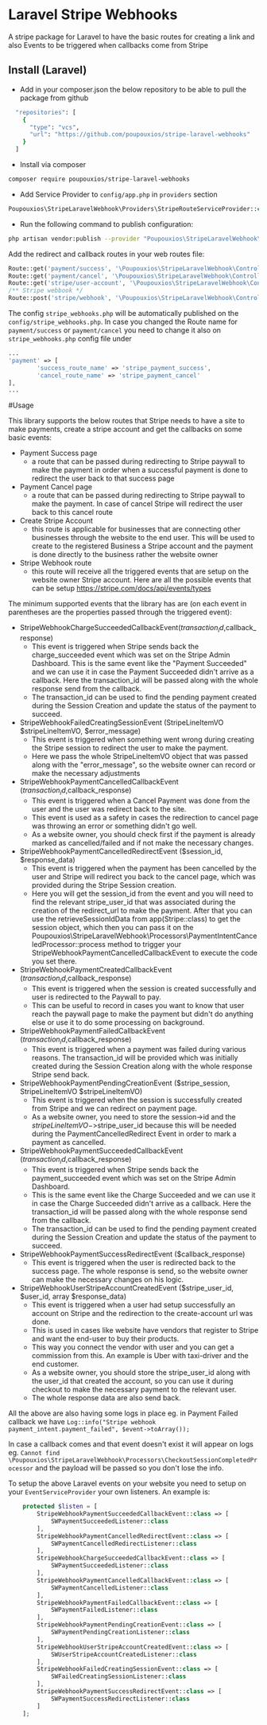 # Laravel Stripe Webhooks

A stripe package for Laravel to have the basic routes for creating a link and also Events to be triggered when callbacks come from Stripe

## Install (Laravel)

* Add in your composer.json the below repository to be able to pull the package from github
```bash
  "repositories": [
    {
      "type": "vcs",
      "url": "https://github.com/poupouxios/stripe-laravel-webhooks"
    }
  ]
```

* Install via composer
```bash
composer require poupouxios/stripe-laravel-webhooks
```

* Add Service Provider to `config/app.php` in `providers` section
```php
Poupouxios\StripeLaravelWebhook\Providers\StripeRouteServiceProvider::class,
```

* Run the following command to publish configuration:

```bash
php artisan vendor:publish --provider "Poupouxios\StripeLaravelWebhook\Providers\StripeRouteServiceProvider"
```

Add the redirect and callback routes in your web routes file:
```php 
Route::get('payment/success', '\Poupouxios\StripeLaravelWebhook\Controllers\StripePaymentRedirectController@payment_success')->name('stripe_payment_success');
Route::get('payment/cancel', '\Poupouxios\StripeLaravelWebhook\Controllers\StripePaymentRedirectController@payment_cancel')->name('stripe_payment_cancel');
Route::get('stripe/user-account', '\Poupouxios\StripeLaravelWebhook\Controllers\StripeController@create_user_account');
/** Stripe webbook */
Route::post('stripe/webhook', '\Poupouxios\StripeLaravelWebhook\Controllers\StripeController@webhookAction');
```

The config `stripe_webhooks.php` will be automatically published on the `config/stripe_webhooks.php`. In case you changed the Route name for `payment/success` or `payment/cancel` 
you need to change it also on `stripe_webhooks.php` config file under 
```php
...
'payment' => [
        'success_route_name' => 'stripe_payment_success',
        'cancel_route_name' => 'stripe_payment_cancel'
],
...
```

#Usage

This library supports the below routes that Stripe needs to have a site to make payments, create a stripe account and get the callbacks on some basic events:
- Payment Success page
    - a route that can be passed during redirecting to Stripe paywall to make the payment in order when a successful payment is done to redirect the user back to that success page
- Payment Cancel page
    - a route that can be passed during redirecting to Stripe paywall to make the payment. In case of cancel Stripe will redirect the user back to this cancel route
- Create Stripe Account
    - this route is applicable for businesses that are connecting other businesses through the website to the end user. This will be used to create to the registered Business a Stripe account and the payment is done directly to the business rather the website owner
- Stripe Webhook route
    - this route will receive all the triggered events that are setup on the website owner Stripe account. Here are all the possible events that can be setup https://stripe.com/docs/api/events/types

The minimum supported events that the library has are (on each event in parentheses are the properties passed through the triggered event):
  - StripeWebhookChargeSucceededCallbackEvent($transaction_id,$callback_response)
    - This event is triggered when Stripe sends back the charge_succeeded event which was set on the Stripe Admin Dashboard. This is the same event like the "Payment Succeeded" and we can use it in case the Payment Succeeded didn't arrive as a  callback. Here the transaction_id will be passed along with the whole response send from the callback.
    - The transaction_id can be used to find the pending payment created during the Session Creation and update the status of the payment to succeed.
  - StripeWebhookFailedCreatingSessionEvent (StripeLineItemVO $stripeLineItemVO, $error_message)
    - This event is triggered when something went wrong during creating the Stripe session to redirect the user to make the payment.
    - Here we pass the whole StripeLineItemVO object that was passed along with the "error_message", so the website owner can record or make the necessary adjustments
  - StripeWebhookPaymentCancelledCallbackEvent ($transaction_id,$callback_response)
    - This event is triggered when a Cancel Payment was done from the user and the user was redirect back to the site.
    - This event is used as a safety in cases the redirection to cancel page was throwing an error or something didn't go well.
    - As a website owner, you should check first if the payment is already marked as cancelled/failed and if not make the necessary changes.
  - StripeWebhookPaymentCancelledRedirectEvent ($session_id, $response_data)
    - This event is triggered when the payment has been cancelled by the user and Stripe will redirect you back to the cancel page, which was provided during the Stripe Session creation.
    - Here you will get the session_id from the event and you will need to find the relevant stripe_user_id that was associated during the creation of the redirect_url to make the payment. After that you can use the retrieveSessionIdData from app(Stripe::class) to get the session object, which then you can pass it on the Poupouxios\StripeLaravelWebhook\Processors\PaymentIntentCanceledProcessor::process  method to trigger your StripeWebhookPaymentCancelledCallbackEvent to execute the code you set there.
  - StripeWebhookPaymentCreatedCallbackEvent ($transaction_id,$callback_response)
    - This event is triggered when the session is created successfully and user is redirected to the Paywall to pay.
    - This can be useful to record in cases you want to know that user reach the paywall page to make the payment but didn't do anything else or use it to do some processing on background.
  - StripeWebhookPaymentFailedCallbackEvent ($transaction_id,$callback_response)
    - This event is triggered when a payment was failed during various reasons. The transaction_id will be provided which was initially created during the Session Creation along with the whole response Stripe send back.
  - StripeWebhookPaymentPendingCreationEvent ($stripe_session, StripeLineItemVO $stripeLineItemVO)
    - This event is triggered when the session is successfully created from Stripe and we can redirect on payment page.
    - As a website owner, you need to store the session->id and the $stripeLineItemVO->$stripe_user_id because this will be needed during the PaymentCancelledRedirect Event in order to mark a payment as cancelled.
  - StripeWebhookPaymentSucceededCallbackEvent ($transaction_id,$callback_response)
    - This event is triggered when Stripe sends back the payment_succeeded event which was set on the Stripe Admin Dashboard.
    - This is the same event like the Charge Succeeded and we can use it in case the Charge Succeeded didn't arrive as a callback. Here the transaction_id will be passed along with the whole response send from the callback.
    - The transaction_id can be used to find the pending payment created during the Session Creation and update the status of the payment to succeed.
  - StripeWebhookPaymentSuccessRedirectEvent ($callback_response)
    - This event is triggered when the user is redirected back to the success page. The whole response is send, so the website owner can make the necessary changes on his logic.
  - StripeWebhookUserStripeAccountCreatedEvent ($stripe_user_id, $user_id, array $response_data)
    - This event is triggered when a user had setup successfully an account on Stripe and the redirection to the create-account url was done.
    - This is used in cases like website have vendors that register to Stripe and want the end-user to buy their products.
    - This way you connect the vendor with user and you can get a commission from this. An example is Uber with taxi-driver and the end customer.
    - As a website owner, you should store the stripe_user_id along with the user_id that created the account, so you can use it during checkout to make the necessary payment to the relevant user.
    - The whole response data are also send back.
  
All the above are also having some logs in place eg. in Payment Failed callback we have `Log::info("Stripe webhook payment_intent.payment_failed", $event->toArray());`

In case a callback comes and that event doesn't exist it will appear on logs eg. `Cannot find \Poupouxios\StripeLaravelWebhook\Processors\CheckoutSessionCompletedProcessor` and the payload will be passed so you don't lose the info.

To setup the above Laravel events on your website you need to setup on your `EventServiceProvider` your own listeners. An example is:

```php
    protected $listen = [
        StripeWebhookPaymentSucceededCallbackEvent::class => [
            SWPaymentSucceededListener::class
        ],
        StripeWebhookPaymentCancelledRedirectEvent::class => [
            SWPaymentCancelledRedirectListener::class
        ],
        StripeWebhookChargeSucceededCallbackEvent::class => [
            SWPaymentSucceededListener::class
        ],
        StripeWebhookPaymentCancelledCallbackEvent::class => [
            SWPaymentCancelledListener::class
        ],
        StripeWebhookPaymentFailedCallbackEvent::class => [
            SWPaymentFailedListener::class
        ],
        StripeWebhookPaymentPendingCreationEvent::class => [
            SWPaymentPendingCreationListener::class
        ],
        StripeWebhookUserStripeAccountCreatedEvent::class => [
            SWUserStripeAccountCreatedListener::class
        ],
        StripeWebhookFailedCreatingSessionEvent::class => [
            SWFailedCreatingSessionListener::class
        ],
        StripeWebhookPaymentSuccessRedirectEvent::class => [
            SWPaymentSuccessRedirectListener::class
        ]
    ];
```

